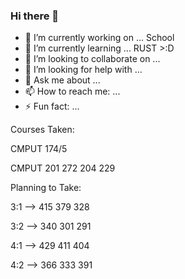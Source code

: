 ### Hi there 👋

<!--
**JustinMeimar/JustinMeimar** is a ✨ _special_ ✨ repository because its `README.md` (this file) appears on your GitHub profile.

Here are some ideas to get you started:


-->

- 🔭 I’m currently working on ... School
- 🌱 I’m currently learning ... RUST >:D
- 👯 I’m looking to collaborate on ... 
- 🤔 I’m looking for help with ... 
- 💬 Ask me about ... 
- 📫 How to reach me: ...
- ⚡ Fun fact: ... 

Courses Taken:


CMPUT 174/5

CMPUT 201 272 204 229

Planning to Take:

3:1 -->  415 379 328      

3:2 -->  340 301 291   

4:1 -->  429 411 404   

4:2 -->  366 333 391      
